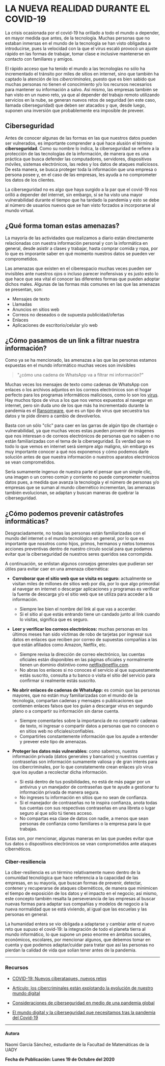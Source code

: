 # LA NUEVA REALIDAD DURANTE EL COVID-19

La crisis ocasionada por el covid-19 ha orillado a todo el mundo a depender, en mayor medida que antes, de la tecnología. Muchas personas que no estaban inmersas en el mundo de la tecnología se han visto obligadas a introducirse, pues la velocidad con la que el virus escaló provocó un ajuste rápido en las formas de trabajar, tomar clase e inclusive mantenerse en contacto con familiares y amigos. 

El rápido acceso que ha tenido el mundo a las tecnologías no sólo ha incrementado el tránsito por miles de sitios en internet, sino que también ha captado la atención de los _cibercriminales_, puesto que es bien sabido que muchas personas no tienen el conocimiento y/o los recursos necesarios para mantener su información a salvo. Así mismo, las empresas también se han visto en un nuevo reto, ya que al depender del trabajo remoto utilizando servicios en la nube, se generan nuevos retos de seguridad (en este caso, llamada ciberseguridad) que deben ser atacados y que, desde luego, suponen una inversión que probablemente era imposible de preveer.

## Ciberseguridad

Antes de conocer algunas de las formas en las que nuestros datos pueden ser vulnerados, es importante comprender a qué hace alusión el término **ciberseguridad**. Como su nombre lo indica, la ciberseguridad se refiere a la protección de las tecnologías de la información, de manera que es una práctica que busca defender las computadores, servidores, dispositivos móviles, sistemas electrónicos, las redes y los datos de ataques maliciosos. De esta manera, se busca proteger toda la información que una empresa o persona posee y, en el caso de las empresas, les ayuda a no comprometer los datos de los clientes.

La ciberseguridad no es algo que haya surgido a la par que el covid-19 nos orilló a depender del internet, sin embargo, sí se ha visto una mayor vulnerabilidad durante el tiempo que ha tardado la pandemia y esto se debe al número de usuarios nuevos que se han visto forzados a incorporarse al mundo virtual.

## ¿Qué forma toman estas amenazas?

La mayoría de las actividades que realizamos a diario están directamente relacionadas con nuestra información personal y con la informática en general, desde asistir a clases y trabajar, hasta comprar comida y ropa, por lo que es imporante saber en qué momento nuestros datos se pueden ver comprometidos.

Las amenazas que existen en el ciberespacio muchas veces pueden ser invisibles ante nuestros ojos o incluso parecer inofensivas y es justo esto lo que hace que sea vital el conocer las diferentes formas que pueden adoptar dichos males.
Algunas de las formas más comunes en las que las amenazas se presentan, son:

- Mensajes de texto
- Llamadas
- Anuncios en sitios web
- Correos no deseados o de supuesta publicidad/ofertas
- Enlaces
- Aplicaciones de escritorio/celular y/o web

## ¿Cómo pasamos de un link a filtrar nuestra información?

Como ya se ha mencionado, las amenazas a las que las personas estamos expuestas en el mundo informático muchas veces son invisibles
> "¿cómo una cadena de WhatsApp va a filtrar mi información?"

Muchas veces los mensajes de texto como cadenas de WhatsApp con enlaces o los archivos adjuntos en los correos electrónicos son el hogar perfecto para los programas informáticos maliciosos, como lo son los [virus](https://edu.gcfglobal.org/es/virus-informaticos-y-antivirus/que-es-un-virus-informatico/1/). Hay muchos tipos de virus a los que nos vemos expuestos al navegar en internet, pero sin duda uno de los que más ha incrementado durante la pandemia es el [Ransomware](https://latam.kaspersky.com/resource-center/definitions/what-is-ransomware), que es un tipo de virus que secuestra tus datos y te pide dinero a cambio de devolverlos.

Basta con un sólo "clic" para caer en las garras de algún tipo de chantaje o vulnerabilidad, ya que muchas veces estas pueden provenir de imágenes que nos interesan o de correos electrónicos de personas que no saben o no están familiarizadas con el tema de la ciberseguridad. Es verdad que no todo lo que vemos en internet será siempre algo maligno, sin embargo es muy importante conocer a qué nos exponemos y cómo podemos darle solución antes de que nuestra información o nuestros aparatos electrónicos se vean comprometidos.

Sería sumamente ingenuo de nuestra parte el pensar que un simple clic, una imagen o un correo común y corriente no puede comprometer nuestros datos pues, a medida que avanza la tecnología y el número de personas y/o empresas que se suman al mundo cibernético incrementan, las amenazas también evolucionan, se adaptan y buscan maneras de quebrar la ciberseguridad.

## ¿Cómo podemos prevenir catástrofes informáticas?

Desgraciadamente, no todas las personas están familiarizadas con el mundo del internet o el mundo tecnológico en general, por lo que es importante que nosotros como hijos, primos, hermanos y nietos tomemos acciones preventivas dentro de nuestro círculo social para que podamos evitar que la ciberseguridad de nuestros seres queridos sea corrompida.

A continuación, se enlistan algunos consejos generales que pudieran ser útiles para evitar caer en una amenaza cibernética:

- **Corroborar que el sitio web que se visita es seguro:** actualmente se visitan miles de millones de sitios web por día, por lo que algo primordial al navegar en internet o descargar aplicaciones y programas es verificar la fuente de descarga y/o el sitio web que se utiliza para acceder a la información.
    - Siempre lee bien el nombre del link al que vas a accerder.
    - Si el sitio al que estás entrando tiene un candado junto al link cuando lo visitas, significa que es seguro.

- **Leer y verificar los correos electrónicos:** muchas personas en los últimos meses han sido víctimas de robo de tarjetas por ingresar sus datos en enlaces que reciben por correo de supuestas compañías a las que están afiliados como Amazon, Netflix, etc.
    - Siempre revisa la dirección de correo electrónico, las cuentas oficiales están disponibles en las páginas oficiales y normalmente tienen un dominio distintivo como netflix@netflix.com.
    - No abras los enlaces si no conoces el servicio al que supuestamente estás suscrito, consulta a tu banco o visita el sitio del servicio para confirmar si realmente estás suscrito.

- **No abrir enlaces de cadenas de WhatsApp:** es común que las personas mayores, que no están muy familiarizadas con el mundo de la tecnología, compartan cadenas y mensajes o publicaciones que contienen enlaces falsos que los guían a descargar virus en segundo plano o a compartir su información sin darse cuenta.
    - Siempre comentarles sobre la importancia de no compartir cadenas de texto, ni ingresar o compartir datos a personas que no conocen o en sitios web no oficiales/confiables.
    - Compartirles constantemente información que los ayude a entender y preveer este tipo de amenazas.

- **Proteger los datos más vulnerables:** como sabemos, nuestra información privada (datos generales y bancarios) y nuestras cuentas y contraseñas son información sumamente valiosa y de gran interés para los cibercriminales, por lo que constatemente crean enlaces y/o virus que los ayudan a recolectar dicha información.
    - Si está dentro de tus posibilidades, no está de más pagar por un antivirus y un manejador de contraseñas que te ayude a gestionar tu información privada de manera segura.
    - No ingreses tu información en sitios que no sean de confianza.
    - Si el manejador de contraseñas no te inspira confianza, anota todas tus cuentas con sus respectivas contraseñas en una libreta o lugar seguro al que sólo tú tienes acceso.
    - No compartas esa clase de datos con nadie, a menos que sean personas de confianza como familiares o la empresa para la que trabajas.

Estas son, por mencionar, algunas maneras en las que puedes evitar que tus datos o dispositivos electrónicos se vean comprometidos ante ataques cibernéticos.


### Ciber-resiliencia

La ciber-resiliencia es un término relativamente nuevo dentro de la comunidad tecnológica que hace referencia a la capacidad de las empresas, en su mayoría, que buscan formas de prevenir, detectar, contener y recuperarse de ataques cibernéticos, de manera que minimicen el tiempo de exposición de los datos y el impacto en el negocio; así mismo, este concepto también resalta la perseverancia de las empresas al buscar nuevas formas para adaptar sus compañías y modelos de negocio a la nueva normalidad que se está viviendo, al igual que las escuelas y las personas en general.

La humanidad entera se vio obligada a adaptarse y cambiar ante el nuevo reto que supuso el covid-19: la integración de todo el planeta tierra al mundo informático, lo que supone un peso enorme en ámbitos sociales, económicos, escolares, por mencionar algunos, que debemos tomar en cuenta y que podemos adaptar/cuidar para tratar que así las personas no pierdan la calidad de vida que solían tener antes de la pandemia.


---

### Recursos

- [COVID-19: Nuevos ciberataques, nuevos retos](https://www.pwc.com/mx/es/gestion-de-crisis/covid-19/covid-19-ciberseguridad.html)

- [Artículo: los cibercriminales están explotando la evolución de nuestro mundo digital](https://www.csoonline.com/article/3541316/cybercriminals-are-exploiting-the-rapid-change-to-our-digital-world.html)

- [Consideraciones de ciberseguridad en medio de una pandemia global](https://www2.deloitte.com/ni/es/pages/risk/articles/consideraciones-ciberseguridad-ante-pandemia-global.html)

- [El mundo digital y la ciberseguridad que necesitamos tras la pandemia del Covid-19](https://www.forbes.com.mx/red-forbes-el-mundo-digital-y-la-ciberseguridad-que-necesitamos-tras-la-pandemia-del-covid-19/)

---
#### Autora

Naomi García Sánchez, estudiante de la Facultad de Matemáticas de la UADY

**Fecha de Publicación: Lunes 19 de Octubre del 2020**